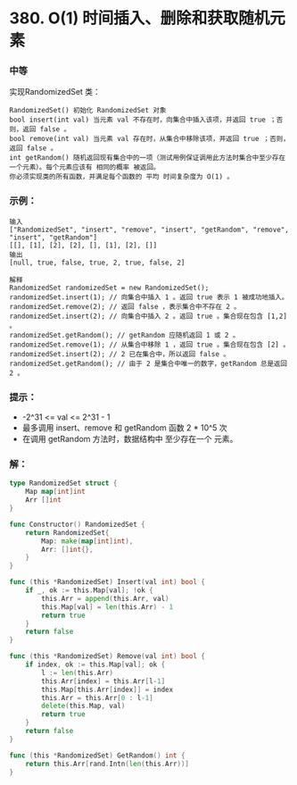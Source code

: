 # 380. O(1) 时间插入、删除和获取随机元素

### 中等

实现RandomizedSet 类：

    RandomizedSet() 初始化 RandomizedSet 对象
    bool insert(int val) 当元素 val 不存在时，向集合中插入该项，并返回 true ；否则，返回 false 。
    bool remove(int val) 当元素 val 存在时，从集合中移除该项，并返回 true ；否则，返回 false 。
    int getRandom() 随机返回现有集合中的一项（测试用例保证调用此方法时集合中至少存在一个元素）。每个元素应该有 相同的概率 被返回。
    你必须实现类的所有函数，并满足每个函数的 平均 时间复杂度为 O(1) 。

### 示例：

    输入
    ["RandomizedSet", "insert", "remove", "insert", "getRandom", "remove", "insert", "getRandom"]
    [[], [1], [2], [2], [], [1], [2], []]
    输出
    [null, true, false, true, 2, true, false, 2]

    解释
    RandomizedSet randomizedSet = new RandomizedSet();
    randomizedSet.insert(1); // 向集合中插入 1 。返回 true 表示 1 被成功地插入。
    randomizedSet.remove(2); // 返回 false ，表示集合中不存在 2 。
    randomizedSet.insert(2); // 向集合中插入 2 。返回 true 。集合现在包含 [1,2] 。
    randomizedSet.getRandom(); // getRandom 应随机返回 1 或 2 。
    randomizedSet.remove(1); // 从集合中移除 1 ，返回 true 。集合现在包含 [2] 。
    randomizedSet.insert(2); // 2 已在集合中，所以返回 false 。
    randomizedSet.getRandom(); // 由于 2 是集合中唯一的数字，getRandom 总是返回 2 。

### 提示：
- -2^31 <= val <= 2^31 - 1
- 最多调用 insert、remove 和 getRandom 函数 2 * 10^5 次
- 在调用 getRandom 方法时，数据结构中 至少存在一个 元素。

### 解：

```go
type RandomizedSet struct {
	Map map[int]int
	Arr []int
}

func Constructor() RandomizedSet {
	return RandomizedSet{
		Map: make(map[int]int),
		Arr: []int{},
	}
}

func (this *RandomizedSet) Insert(val int) bool {
	if _, ok := this.Map[val]; !ok {
		this.Arr = append(this.Arr, val)
		this.Map[val] = len(this.Arr) - 1
		return true
	}
	return false
}

func (this *RandomizedSet) Remove(val int) bool {
	if index, ok := this.Map[val]; ok {
		l := len(this.Arr)
		this.Arr[index] = this.Arr[l-1]
		this.Map[this.Arr[index]] = index
		this.Arr = this.Arr[0 : l-1]
		delete(this.Map, val)
		return true
	}
	return false
}

func (this *RandomizedSet) GetRandom() int {
	return this.Arr[rand.Intn(len(this.Arr))]
}
```